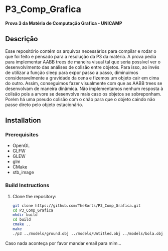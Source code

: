 # P3_Comp_Grafica  
**Prova 3 da Matéria de Computação Grafica - UNICAMP**  

## Descrição
Esse repositório contém os arquivos necessários para compilar e rodar o que foi feito e pensado para a resolução da P3 da matéria.
A prova pedia para implementar AABB trees de maneira visual tal que seria possível ver o desenvolvimento das análises de colisão entre objetos.
Para isso, ao invés de utilizar a função sleep para expor passo a passo, diminuimos consideravelmente a gravidade da cena e fizemos um objeto cair em cima do outro.
Assim, conseguimos fazer visualmente com que as AABB trees se desenvolvam de maneira dinâmica.
Não implementamos nenhum resposta à colisão pois a arvore se desenvolve mais caso os objetos se sobreponham.
Porém há uma pseudo colisão com o chão para que o objeto caindo não passe direto pelo objeto estacionário.

## Installation  

### Prerequisites  
- OpenGL
- GLFW
- GLEW
- glm 
- CMake
- stb_image 

### Build Instructions  
1. Clone the repository:  
   ```sh
   git clone https://github.com/TheBorts/P3_Comp_Grafica.git
   cd P3_Comp_Grafica
   mkdir build
   cd build
   cmake ..
   make
   ./p3 ../models/ground.obj ../models/Untitled.obj ../models/bola.obj ../models/bunny.obj ../models/Cube1.obj ../models/Cube2.obj

Caso nada aconteça por favor mandar email para mim...
